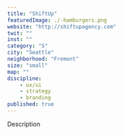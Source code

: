 ```yaml
---
title: "ShiftUp"
featuredImage: ./-hamburgers.png
website: "http://shiftupagency.com"
twit: ""
inst: ""
category: "S"
city: "Seattle"
neighborhood: "Fremont"
size: "small"
map: ""
discipline:
    - ux/ui
    - strategy
    - branding
published: true
---
```


Description
